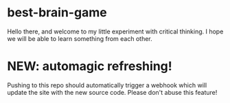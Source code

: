 # best-brain-game
Hello there, and welcome to my little experiment with critical thinking.
I hope we will be able to learn something from each other.

# NEW: automagic refreshing!
Pushing to this repo should automatically trigger a webhook which will update the site with the new source code. Please don't abuse this feature!